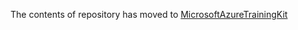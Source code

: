 The contents of repository has moved to [MicrosoftAzureTrainingKit](https://github.com/Microsoft-TrainingKits/MicrosoftAzureTrainingKit/tree/master/Demos/DEMO-MigrateVMAppController)
